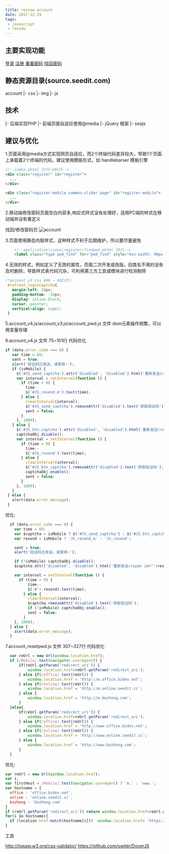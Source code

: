 ```yaml
---
title: review account  
date: 2017-12-29
tags:
 - javascript
 - review
---
```


<!--more-->

  ## 主要实现功能

  [登录](https://account.bozhong.com/ "登录")
  [注册](https://account.bozhong.com/register/index "注册")
  [重置密码](https://account.bozhong.bzdev.net/auth/resetpwd?redirect_uri=)
  [找回密码](https://account.bozhong.com/register/findpwd)

  ## 静态资源目录(source.seedit.com)

  account
    |- css
    |- img
    |- js

  
  ## 技术

  |- 后端实现PHP
  |- 前端页面自适应使用@media
  |- jQuery 框架
  |- seajs


  ## 建议与优化

  1.页面采用@media方式实现网页自适应，而2个终端代码差异较大，导致1个页面上承载着2个终端的代码，建议使用模板形式，如 handlebarser 模板引擎
  ```html
  <!--index.phtml 22行~105行-->
  <div class="register" id="register">
    ...
  </div>

  <div class="register-mobile common-slider page" id="register-mobile">
    ...
  </div>
  ```
  2.移动端修改密码页面空白内容多,响应式样式没有处理好，适用PC端的样式在移动端并没有重定义

  找回/修改密码页
  <img src="/img/reviwe-source-account/IMG_9790.PNG" alt="account" />
  
  3.页面使用静态内联样式，这种样式不利于后期维护，所以要尽量避免

```html
    <!--application\views\register\findpwd.phtml 29行-->
    <label class="type pwd_find" for="pwd_find" style="min-width: 90px;display: inline-block;">用户名&nbsp;&#47;&nbsp;邮箱</label>
 ```

  4.无效的样式，例如定义了无效的属性，页面二次开发或改版，旧类名不用的没有及时删除，导致样式表代码冗杂，可利用第三方工具或模块进行检测剔除

 
 ```CSS
 /*account_v3.css 600 ~ 602行*/
  #refresh_loginCaptcha{
    margin-left: 18px;
    padding-bottom: -10px;
    display: inline-block;
    cursor: pointer;
    vertical-align: super;
  }
 ```

 5.account_v4.js/account_v3.js/account_pwd.js 文件 dom元素操作频繁，可以用变量存储

 6.account_v4.js 文件 75~101行 代码优化

 ```js
 if (data.error_code === 0) {
    var time = 60;
    sent = true;
    alert('验证码已发送，请查收~');
    if (isMobile) {
      $('#JS_send_captcha').attr('disabled', 'disabled').html('重新发送(<span id="JS_resend_m">60</span>)');
      var interval = setInterval(function () {
        if (time > 0) {
          time--
          $('#JS_resend_m').text(time);
        } else {
          clearInterval(interval);
          $('#JS_send_captcha').removeAttr('disabled').text('获取验证码');
          sent = false;
        }
      }, 1000);
    } else {
      $('#JS_btn_captcha').attr('disabled', 'disabled').html('重新发送(<span id="JS_resend">60</span>)');
      captchaObj.disable();
      var interval = setInterval(function () {
        if (time > 0) {
          time--
          $('#JS_resend').text(time);
        } else {
          clearInterval(interval);
          $('#JS_btn_captcha').removeAttr('disabled').text('获取验证码');
          captchaObj.enable();
          sent = false;
        }
      }, 1000);
    }
  } else {
    alert(data.error_message);
  }

  ```
 优化:

  ```js
    if (data.error_code === 0) {
      var time = 60;
      var $captcha = isMobile ? $('#JS_send_captcha') : $('#JS_btn_captcha');
      var resend = isMobile ? 'JS_resend_m' : 'JS_resend';

      sent = true;
      alert('验证码已发送，请查收~');

      if (!isMobile) captchaObj.disable();
      $captcha.attr('disabled', 'disabled').html('重新发送(<span id="'+resend+'">60</span>)');

      var interval = setInterval(function () {
        if (time > 0) {
            time--
            $('#'+ resend).text(time);
          } else {
            clearInterval(interval);
            $captcha.removeAttr('disabled').text('获取验证码');
            if (!isMobile) captchaObj.enable();
            sent = false;
          }
      }, 1000);
    } else {
      alert(data.error_message);
    }
  ```
  7.account_resetpwd.js 文件 307~327行 代码优化

  ```js
    var reUrl = new Url(window.location.href); 
    if (/Mobile/.test(navigator.userAgent)) {
        if(reUrl.getParam('redirect_uri')) {
            window.location.href=reUrl.getParam('redirect_uri');
        } else if(/office/.test(reUrl)) {
            window.location.href = 'http://m.office.bzdev.net';
        } else if(/online/.test(reUrl)) {
            window.location.href = 'http://m.online.seedit.cc';
        } else {
            window.location.href = 'http://m.bozhong.com';
        }
    }else{
        if(reUrl.getParam('redirect_uri')) {
            window.location.href=reUrl.getParam('redirect_uri');
        } else if(/office/.test(reUrl)) {
            window.location.href = 'http://www.office.bzdev.net';
        } else if(/online/.test(reUrl)) {
            window.location.href = 'http://www.online.seedit.cc';
        } else {
            window.location.href = 'http://www.bozhong.com';
        }
    }
  ```
  优化:

  ```js
  var reUrl = new Url(window.location.href);
  var i;
  var firstHost = /Mobile/.test(navigator.userAgent) ? 'm.' : 'www.';
  var hostname = {
    office : 'office.bzdev.net',
    online : 'online.seedit.cc',
    bozhong : 'bozhong.com'
  }
  if (reUrl.getParam('redirect_uri')) return window.location.href=reUrl.getParam('redirect_uri');
  for(i in hostname){
    if (location.href.match(hostname[i]))  window.location.href= 'https://'+ firstHost + hostname[i];
  }
  ```


工具

http://jigsaw.w3.org/css-validator/ 
https://github.com/switer/DoverJS


